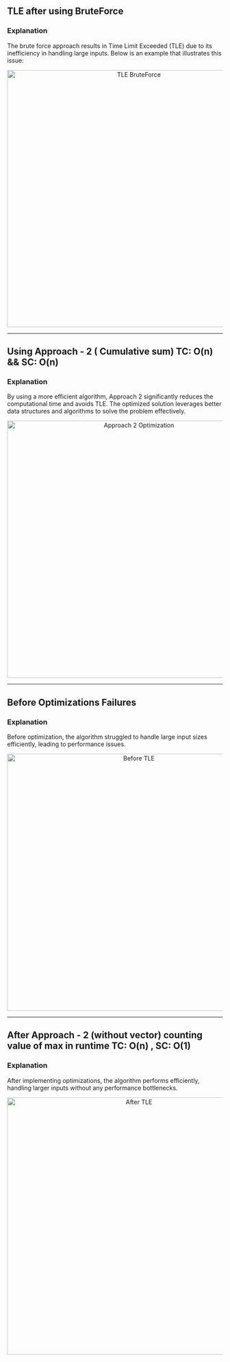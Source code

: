 ## TLE after using BruteForce

### Explanation
The brute force approach results in Time Limit Exceeded (TLE) due to its inefficiency in handling large inputs. Below is an example that illustrates this issue:

<p align="center">
  <img src="https://github.com/user-attachments/assets/61cf7a79-a031-4136-a1a8-26080fb4aba2" alt="TLE BruteForce" width="600">
</p>

---

## Using Approach - 2 ( Cumulative sum) TC: O(n) && SC: O(n)

### Explanation
By using a more efficient algorithm, Approach 2 significantly reduces the computational time and avoids TLE. The optimized solution leverages better data structures and algorithms to solve the problem effectively.

<p align="center">
  <img src="https://github.com/user-attachments/assets/32c4cb78-e519-4a98-9aa8-f3098696d1dd" alt="Approach 2 Optimization" width="600">
</p>

---

## Before Optimizations Failures

### Explanation
Before optimization, the algorithm struggled to handle large input sizes efficiently, leading to performance issues.

<p align="center">
  <img src="https://github.com/user-attachments/assets/6e48d16e-f6a2-4ad1-938e-4b367f1a39f8" alt="Before TLE" width="600">
</p>

---

## After Approach - 2 (without vector) counting value of max in runtime TC: O(n) , SC: O(1)

### Explanation
After implementing optimizations, the algorithm performs efficiently, handling larger inputs without any performance bottlenecks.

<p align="center">
  <img src="https://github.com/user-attachments/assets/ac15908d-5da0-4401-8e04-80f551b96e91" alt="After TLE" width="600">
</p>
